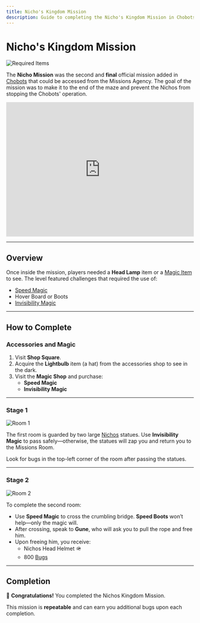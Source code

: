 ```yaml
---
title: Nicho's Kingdom Mission
description: Guide to completing the Nicho's Kingdom Mission in Chobots.
---
```


# Nicho's Kingdom Mission

![Required Items](/collections/common/missions/nichokingdom/img/nichokingdom_requireditems.jpg)

The **Nicho Mission** was the second and **final** official mission added in [Chobots](../) that could be accessed from the Missions Agency. The goal of the mission was to make it to the end of the maze and prevent the Nichos from stopping the Chobots' operation.

<iframe width="100%" height="360" src="https://www.youtube.com/embed/ovOVObnNv9U" title="Nicho Mission" frameborder="0" allowfullscreen></iframe>

---

## Overview

Once inside the mission, players needed a **Head Lamp** item or a [Magic Item](../../magic/) to see. The level featured challenges that required the use of:

- [Speed Magic](../../magic/)
- Hover Board or Boots
- [Invisibility Magic](../../magic/)

---

## How to Complete

### Accessories and Magic

1. Visit **Shop Square**.
2. Acquire the **Lightbulb** item (a hat) from the accessories shop to see in the dark.
3. Visit the **Magic Shop** and purchase:
   - **Speed Magic**
   - **Invisibility Magic**

---

### Stage 1

![Room 1](/collections/common/missions/nichokingdom/img/nichokingdom_room1.jpg)

The first room is guarded by two large [Nichos](/characters/nicho.md) statues. Use **Invisibility Magic** to pass safely—otherwise, the statues will zap you and return you to the Missions Room.

Look for bugs in the top-left corner of the room after passing the statues.

---

### Stage 2

![Room 2](/collections/common/missions/nichokingdom/img/nichokingdom_room2.jpg)

To complete the second room:

- Use **Speed Magic** to cross the crumbling bridge. **Speed Boots** won’t help—only the magic will.
- After crossing, speak to **Gune**, who will ask you to pull the rope and free him.
- Upon freeing him, you receive:
  - Nichos Head Helmet 🪖
  - 800 [Bugs](../currency/bugs.md)

---

## Completion

🎉 **Congratulations!** You completed the Nichos Kingdom Mission.

This mission is **repeatable** and can earn you additional bugs upon each completion.
